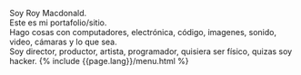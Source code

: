 Soy Roy Macdonald.<br /> 
Este es mi portafolio/sitio.<br /> 
Hago cosas con computadores, electrónica, código, imagenes, sonido, video, cámaras y lo que sea.<br /> 
Soy director, productor, artista, programador, quisiera ser físico, quizas soy hacker.
{% include {{page.lang}}/menu.html %}
